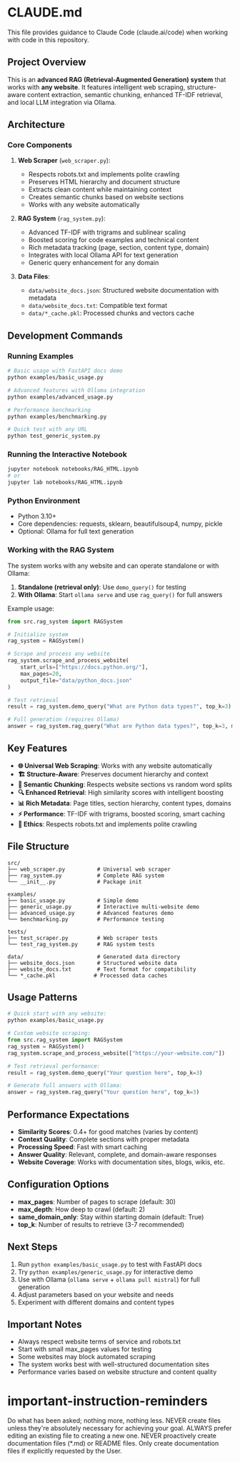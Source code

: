# CLAUDE.md

This file provides guidance to Claude Code (claude.ai/code) when working with code in this repository.

## Project Overview

This is an **advanced RAG (Retrieval-Augmented Generation) system** that works with **any website**. It features intelligent web scraping, structure-aware content extraction, semantic chunking, enhanced TF-IDF retrieval, and local LLM integration via Ollama.

## Architecture

### Core Components

1. **Web Scraper** (`web_scraper.py`):
   - Respects robots.txt and implements polite crawling
   - Preserves HTML hierarchy and document structure
   - Extracts clean content while maintaining context
   - Creates semantic chunks based on website sections
   - Works with any website automatically

2. **RAG System** (`rag_system.py`):
   - Advanced TF-IDF with trigrams and sublinear scaling
   - Boosted scoring for code examples and technical content
   - Rich metadata tracking (page, section, content type, domain)
   - Integrates with local Ollama API for text generation
   - Generic query enhancement for any domain

3. **Data Files**:
   - `data/website_docs.json`: Structured website documentation with metadata
   - `data/website_docs.txt`: Compatible text format
   - `data/*_cache.pkl`: Processed chunks and vectors cache

## Development Commands

### Running Examples
```bash
# Basic usage with FastAPI docs demo
python examples/basic_usage.py

# Advanced features with Ollama integration
python examples/advanced_usage.py

# Performance benchmarking
python examples/benchmarking.py

# Quick test with any URL
python test_generic_system.py
```

### Running the Interactive Notebook
```bash
jupyter notebook notebooks/RAG_HTML.ipynb
# or
jupyter lab notebooks/RAG_HTML.ipynb
```

### Python Environment
- Python 3.10+
- Core dependencies: requests, sklearn, beautifulsoup4, numpy, pickle
- Optional: Ollama for full text generation

### Working with the RAG System

The system works with any website and can operate standalone or with Ollama:

1. **Standalone (retrieval only)**: Use `demo_query()` for testing
2. **With Ollama**: Start `ollama serve` and use `rag_query()` for full answers

Example usage:
```python
from src.rag_system import RAGSystem

# Initialize system
rag_system = RAGSystem()

# Scrape and process any website
rag_system.scrape_and_process_website(
    start_urls=["https://docs.python.org/"],
    max_pages=20,
    output_file="data/python_docs.json"
)

# Test retrieval
result = rag_system.demo_query("What are Python data types?", top_k=3)

# Full generation (requires Ollama)
answer = rag_system.rag_query("What are Python data types?", top_k=3, model="mistral")
```

## Key Features

- **🌐 Universal Web Scraping**: Works with any website automatically
- **🏗️ Structure-Aware**: Preserves document hierarchy and context
- **🧠 Semantic Chunking**: Respects website sections vs random word splits
- **🔍 Enhanced Retrieval**: High similarity scores with intelligent boosting
- **📊 Rich Metadata**: Page titles, section hierarchy, content types, domains
- **⚡ Performance**: TF-IDF with trigrams, boosted scoring, smart caching
- **🤖 Ethics**: Respects robots.txt and implements polite crawling

## File Structure

```
src/
├── web_scraper.py          # Universal web scraper
├── rag_system.py           # Complete RAG system
└── __init__.py             # Package init

examples/
├── basic_usage.py          # Simple demo
├── generic_usage.py        # Interactive multi-website demo
├── advanced_usage.py       # Advanced features demo
└── benchmarking.py         # Performance testing

tests/
├── test_scraper.py         # Web scraper tests
└── test_rag_system.py      # RAG system tests

data/                       # Generated data directory
├── website_docs.json       # Structured website data
├── website_docs.txt        # Text format for compatibility
└── *_cache.pkl            # Processed data caches
```

## Usage Patterns

```python
# Quick start with any website:
python examples/basic_usage.py

# Custom website scraping:
from src.rag_system import RAGSystem
rag_system = RAGSystem()
rag_system.scrape_and_process_website(["https://your-website.com/"])

# Test retrieval performance:
result = rag_system.demo_query("Your question here", top_k=3)

# Generate full answers with Ollama:
answer = rag_system.rag_query("Your question here", top_k=3)
```

## Performance Expectations

- **Similarity Scores**: 0.4+ for good matches (varies by content)
- **Context Quality**: Complete sections with proper metadata
- **Processing Speed**: Fast with smart caching
- **Answer Quality**: Relevant, complete, and domain-aware responses
- **Website Coverage**: Works with documentation sites, blogs, wikis, etc.

## Configuration Options

- **max_pages**: Number of pages to scrape (default: 30)
- **max_depth**: How deep to crawl (default: 2)
- **same_domain_only**: Stay within starting domain (default: True)
- **top_k**: Number of results to retrieve (3-7 recommended)

## Next Steps

1. Run `python examples/basic_usage.py` to test with FastAPI docs
2. Try `python examples/generic_usage.py` for interactive demo
3. Use with Ollama (`ollama serve` + `ollama pull mistral`) for full generation
4. Adjust parameters based on your website and needs
5. Experiment with different domains and content types

## Important Notes

- Always respect website terms of service and robots.txt
- Start with small max_pages values for testing
- Some websites may block automated scraping
- The system works best with well-structured documentation sites
- Performance varies based on website structure and content quality

# important-instruction-reminders
Do what has been asked; nothing more, nothing less.
NEVER create files unless they're absolutely necessary for achieving your goal.
ALWAYS prefer editing an existing file to creating a new one.
NEVER proactively create documentation files (*.md) or README files. Only create documentation files if explicitly requested by the User.